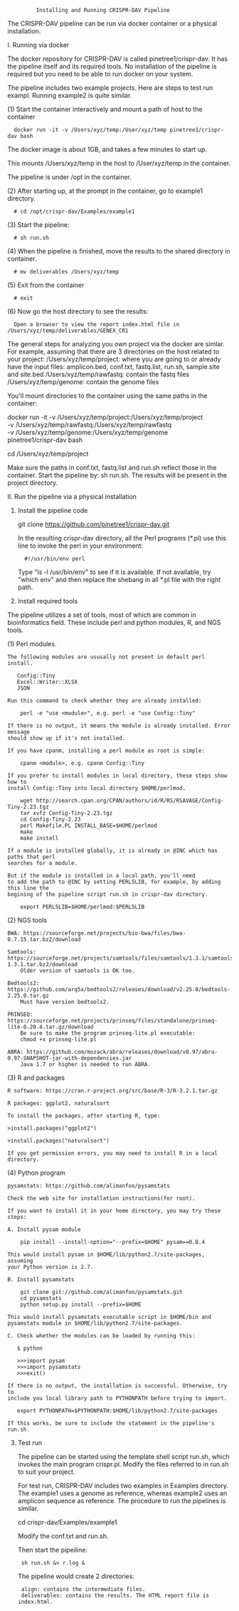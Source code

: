              Installing and Running CRISPR-DAV Pipeline

The CRISPR-DAV pipeline can be run via docker container or a physical installation.

I. Running via docker

   The docker repository for CRISPR-DAV is called pinetree1/crispr-dav. It has the
pipeline itself and its required tools. No installation of the pipeline is required 
but you need to be able to run docker on your system. 

   The pipeline includes two example projects. Here are steps to test run
exampl. Running example2 is quite similar.  

  (1) Start the container interactively and mount a path of host to the container

      docker run -it -v /Users/xyz/temp:/User/xyz/temp pinetree1/crispr-dav bash

   The docker image is about 1GB, and takes a few minutes to start up.

   This mounts /Users/xyz/temp in the host to /User/xyz/temp in the container.

   The pipeline is under /opt in the container.

  (2) After starting up, at the prompt in the container, go to example1 directory.

      # cd /opt/crispr-dav/Examples/example1

  (3) Start the pipeline:
      
      # sh run.sh

  (4) When the pipeline is finished, move the results to the shared directory in container.

      # mv deliverables /Users/xyz/temp

  (5) Exit from the container

      # exit

  (6) Now go the host directory to see the results:
      
      Open a browser to view the report index.html file in /Users/xyz/temp/deliverables/GENEX_CR1

   The general steps for analyzing you own project via the docker are simlar. For example,
assuming that there are 3 directories on the host related to your project:
      /Users/xyz/temp/project: where you are going to or already have the input files:
		 amplicon.bed, conf.txt, fastq.list, run.sh, sample.site and site.bed
      /Users/xyz/temp/rawfastq: contain the fastq files
      /Users/xyz/temp/genome: contain the genome files

   You'll mount directories to the container using the same paths in the container:

   docker run -it -v /Users/xyz/temp/project:/Users/xyz/temp/project \
      -v /Users/xyz/temp/rawfastq:/Users/xyz/temp/rawfastq \
      -v /Users/xyz/temp/genome:/Users/xyz/temp/genome \
      pinetree1/crispr-dav bash

   cd /Users/xyz/temp/project

   Make sure the paths in conf.txt, fastq.list and run.sh reflect those in the container. Start 
the pipeline by: sh run.sh.  The results will be present in the project directory. 

 
II. Run the pipeline via a physical installation

1. Install the pipeline code
  
    git clone https://github.com/pinetree1/crispr-dav.git

    In the resulting crispr-dav directory, all the Perl programs (*.pl) use this line to invoke 
    the perl in your environment:

         #!/usr/bin/env perl 

    Type "ls -l /usr/bin/env" to see if it is available. If not available, try 
    "which env" and then replace the shebang in all *.pl file with the right path.

2. Install required tools    

The pipeline utilizes a set of tools, most of which are common in
bioinformatics field. These include perl and python modules, R, and NGS tools.  

(1) Perl modules. 

    The following modules are ususally not present in default perl install.  

       Config::Tiny
       Excel::Writer::XLSX
       JSON

    Run this command to check whether they are already installed: 

        perl -e "use <module>", e.g. perl -e "use Config::Tiny"

    If there is no output, it means the module is already installed. Error message
	should show up if it's not installed.

	If you have cpanm, installing a perl module as root is simple:

        cpanm <module>, e.g. cpanm Config::Tiny
 
    If you prefer to install modules in local directory, these steps show how to 
    install Config::Tiny into local directory $HOME/perlmod.    

        wget http://search.cpan.org/CPAN/authors/id/R/RS/RSAVAGE/Config-Tiny-2.23.tgz 
        tar xvfz Config-Tiny-2.23.tgz
        cd Config-Tiny-2.23
        perl Makefile.PL INSTALL_BASE=$HOME/perlmod
        make
        make install

	If a module is installed globally, it is already in @INC which has paths that perl 
    searches for a module. 

    But if the module is installed in a local path, you'll need 
    to add the path to @INC by setting PERL5LIB, for example, by adding this line the 
    begining of the pipeline script run.sh in crispr-dav directory.

        export PERL5LIB=$HOME/perlmod:$PERL5LIB

(2) NGS tools

    BWA: https://sourceforge.net/projects/bio-bwa/files/bwa-0.7.15.tar.bz2/download 

    Samtools: https://sourceforge.net/projects/samtools/files/samtools/1.3.1/samtools-1.3.1.tar.bz2/download
        Older version of samtools is OK too.

    Bedtools2: https://github.com/arq5x/bedtools2/releases/download/v2.25.0/bedtools-2.25.0.tar.gz
        Must have version bedtools2.

    PRINSEQ: https://sourceforge.net/projects/prinseq/files/standalone/prinseq-lite-0.20.4.tar.gz/download 
        Be sure to make the program prinseq-lite.pl executable: 
        chmod +x prinseq-lite.pl

    ABRA: https://github.com/mozack/abra/releases/download/v0.97/abra-0.97-SNAPSHOT-jar-with-dependencies.jar
        Java 1.7 or higher is needed to run ABRA.

(3) R and packages

    R software: https://cran.r-project.org/src/base/R-3/R-3.2.1.tar.gz

    R packages: ggplot2, naturalsort

    To install the packages, after starting R, type:

    >install.packages("ggplot2")

    >install.packages("naturalsort")

    If you get permission errors, you may need to install R in a local directory.

(4) Python program 

    pysamstats: https://github.com/alimanfoo/pysamstats 

    Check the web site for installation instructions(for root). 

    If you want to install it in your home directory, you may try these steps:

    A. Install pysam module

        pip install --install-option="--prefix=$HOME" pysam==0.8.4

    This would install pysam in $HOME/lib/python2.7/site-packages, assuming
    your Python version is 2.7.

	B. Install pysamstats

        git clone git://github.com/alimanfoo/pysamstats.git
        cd pysamstats
        python setup.py install --prefix=$HOME

    This would install pysamstats executable script in $HOME/bin and
    pysamstats module in $HOME/lib/python2.7/site-packages.

    C. Check whether the modules can be loaded by running this:  

       $ python

       >>>import pysam
       >>>import pysamstats
       >>>exit()

    If there is no output, the installation is successful. Otherwise, try to 
    include you local library path to PYTHONPATH before trying to import. 

       export PYTHONPATH=$PYTHONPATH:$HOME/lib/python2.7/site-packages

    If this works, be sure to include the statement in the pipeline's run.sh. 

3. Test run 

    The pipeline can be started using the template shell script run.sh, which 
    invokes the main program crispr.pl. Modify the files referred to in
run.sh to suit your project.    
    
    For test run, CRISPR-DAV includes two examples in Examples directory. The 
    example1 uses a genome as reference, whereas example2 uses an amplicon 
    sequence as reference. The procedure to run the pipelines is similar.
 
    cd crispr-dav/Examples/example1

    Modify the conf.txt and run.sh. 

	Then start the pipeiline:

    	sh run.sh &> r.log &

    The pipeline would create 2 directories: 

        align: contains the intermediate files.  
        deliverables: contains the results. The HTML report file is index.html. 
